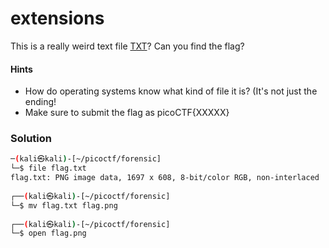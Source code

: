 # extensions
This is a really weird text file [TXT](https://jupiter.challenges.picoctf.org/static/e7e5d188621ee705ceeb0452525412ef/flag.txt)? Can you find the flag?

#### Hints
- How do operating systems know what kind of file it is? (It's not just the ending!
- Make sure to submit the flag as picoCTF{XXXXX}


### Solution
```bash
─(kali㉿kali)-[~/picoctf/forensic]
└─$ file flag.txt    
flag.txt: PNG image data, 1697 x 608, 8-bit/color RGB, non-interlaced
                                                                                                                                           
┌──(kali㉿kali)-[~/picoctf/forensic]
└─$ mv flag.txt flag.png
                                                                                                                                           
┌──(kali㉿kali)-[~/picoctf/forensic]
└─$ open flag.png  


```

